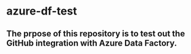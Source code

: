 # azure-df-test

## The prpose of this repository is to test out the GitHub integration with Azure Data Factory.
